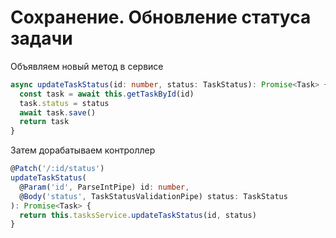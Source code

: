 # Сохранение. Обновление статуса задачи

Объявляем новый метод в сервисе

```typescript
async updateTaskStatus(id: number, status: TaskStatus): Promise<Task> {
  const task = await this.getTaskById(id)
  task.status = status
  await task.save()
  return task
}
```

Затем дорабатываем контроллер
```typescript
@Patch('/:id/status')
updateTaskStatus(
  @Param('id', ParseIntPipe) id: number,
  @Body('status', TaskStatusValidationPipe) status: TaskStatus
): Promise<Task> {
  return this.tasksService.updateTaskStatus(id, status)
}
```
